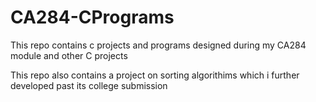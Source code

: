 # CA284-CPrograms
This repo contains c projects and programs designed during my CA284 module and other C projects

This repo also contains a project on sorting algorithims which i further developed past its college submission
